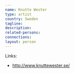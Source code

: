 ```yaml
---
name: Knutte Wester
type: artist
country: Sweden
tagline:
description:
related-persons:
connections:
layout: person
---
```

Links:
* <http://www.knuttewester.se/>
